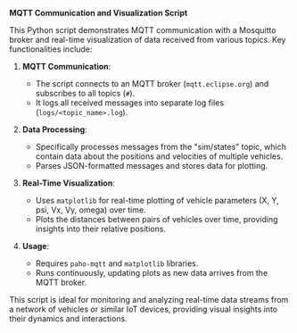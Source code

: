 **MQTT Communication and Visualization Script**

This Python script demonstrates MQTT communication with a Mosquitto broker and real-time visualization of data received from various topics. Key functionalities include:

1. **MQTT Communication**:
   - The script connects to an MQTT broker (`mqtt.eclipse.org`) and subscribes to all topics (`#`).
   - It logs all received messages into separate log files (`logs/<topic_name>.log`).

2. **Data Processing**:
   - Specifically processes messages from the "sim/states" topic, which contain data about the positions and velocities of multiple vehicles.
   - Parses JSON-formatted messages and stores data for plotting.

3. **Real-Time Visualization**:
   - Uses `matplotlib` for real-time plotting of vehicle parameters (X, Y, psi, Vx, Vy, omega) over time.
   - Plots the distances between pairs of vehicles over time, providing insights into their relative positions.

4. **Usage**:
   - Requires `paho-mqtt` and `matplotlib` libraries.
   - Runs continuously, updating plots as new data arrives from the MQTT broker.

This script is ideal for monitoring and analyzing real-time data streams from a network of vehicles or similar IoT devices, providing visual insights into their dynamics and interactions.
